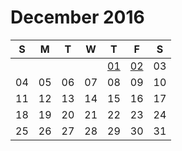 # December 2016

| S  | M  | T  | W  | T  | F  | S  |
|----|----|----|----|----|----|----|
|    |    |    |    | [01](01.md) | [02](02.md) | 03 |
| 04 | 05 | 06 | 07 | 08 | 09 | 10 |
| 11 | 12 | 13 | 14 | 15 | 16 | 17 |
| 18 | 19 | 20 | 21 | 22 | 23 | 24 |
| 25 | 26 | 27 | 28 | 29 | 30 | 31 |